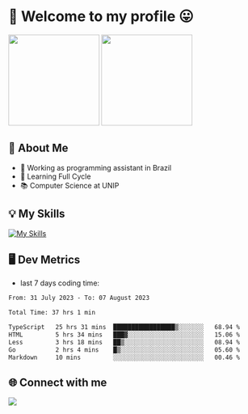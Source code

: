 # 🎉 Welcome to my profile 😛

<div>
  <img height="180em" src="https://github-readme-stats.vercel.app/api?username=VinicciusSantos&show_icons=true&icon_color=fff&include_all_commits=true&count_private=true&bg_color=30,000,000&title_color=fff&text_color=fff"/>
  <img height="180em" src="https://github-readme-stats.vercel.app/api/top-langs/?username=VinicciusSantos&langs_count=8&layout=compact&include_all_commits=true&count_private=true&bg_color=30,000,000&title_color=fff&text_color=fff"/>
</div>

## 📖 About Me
- 🔭 Working as programming assistant in Brazil
- 🌱 Learning Full Cycle
- 📚 Computer Science at UNIP

## 💡 My Skills

[![My Skills](https://skills.thijs.gg/icons?i=angular,react,jest,html,css,sass,bootstrap,ts,js,nodejs,express,git,c,py,postgres,mysql,docker)](https://github.com/VinicciusSantos)

## 🖥️ Dev Metrics

- last 7 days coding time:

<!--START_SECTION:waka-->

```txt
From: 31 July 2023 - To: 07 August 2023

Total Time: 37 hrs 1 min

TypeScript   25 hrs 31 mins  █████████████████▒░░░░░░░   68.94 %
HTML         5 hrs 34 mins   ███▓░░░░░░░░░░░░░░░░░░░░░   15.06 %
Less         3 hrs 18 mins   ██▒░░░░░░░░░░░░░░░░░░░░░░   08.94 %
Go           2 hrs 4 mins    █▒░░░░░░░░░░░░░░░░░░░░░░░   05.60 %
Markdown     10 mins         ░░░░░░░░░░░░░░░░░░░░░░░░░   00.46 %
```

<!--END_SECTION:waka-->

## 🌐 Connect with me

<a href="https://www.linkedin.com/in/vinicius-guedes-b817aa223/"><img src="https://img.shields.io/badge/LinkedIn-0077B5?style=for-the-badge&logo=linkedin&logoColor=white"/></a>

